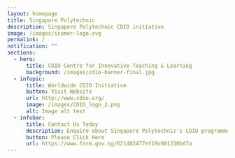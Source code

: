 ```yaml
---
layout: homepage
title: Singapore Polytechnic
description: Singapore Polytechnic CDIO initiative
image: /images/isomer-logo.svg
permalink: /
notification: ""
sections:
  - hero:
      title: CDIO Centre for Innovative Teaching & Learning
      background: /images/cdio-banner-final.jpg
  - infopic:
      title: Worldwide CDIO Initiative
      button: Visit Website
      url: http://www.cdio.org/
      image: /images/CDIO_logo_2.png
      alt: Image alt text
  - infobar:
      title: Contact Us Today
      description: Enquire about Singapore Polytechnic's CDIO programmes and/or events
      button: Please Click Here
      url: https://www.form.gov.sg/621d82477ef19c001210bd7a
---
```


